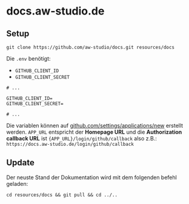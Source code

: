 # docs.aw-studio.de

## Setup

```shell
git clone https://github.com/aw-studio/docs.git resources/docs
```

Die `.env` benötigt:

-   `GITHUB_CLIENT_ID`
-   `GITHUB_CLIENT_SECRET`

```
# ...

GITHUB_CLIENT_ID=
GITHUB_CLIENT_SECRET=

# ...
```

Die variablen können auf [github.com/settings/applications/new](https://github.com/settings/applications/new) erstellt werden. `APP_URL` entspricht der **Homepage URL** und die **Authorization callback URL** ist `{APP_URL}/login/github/callback` also z.B.: `https://docs.aw-studio.de/login/github/callback`

## Update

Der neuste Stand der Dokumentation wird mit dem folgenden befehl geladen:

```shell
cd resources/docs && git pull && cd ../..
```
